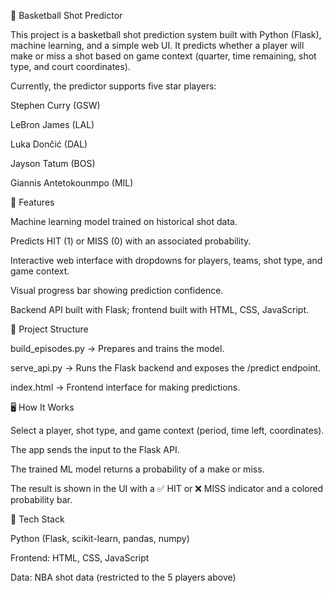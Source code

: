 🏀 Basketball Shot Predictor

This project is a basketball shot prediction system built with Python (Flask), machine learning, and a simple web UI.
It predicts whether a player will make or miss a shot based on game context (quarter, time remaining, shot type, and court coordinates).

Currently, the predictor supports five star players:

Stephen Curry (GSW)

LeBron James (LAL)

Luka Dončić (DAL)

Jayson Tatum (BOS)

Giannis Antetokounmpo (MIL)

🚀 Features

Machine learning model trained on historical shot data.

Predicts HIT (1) or MISS (0) with an associated probability.

Interactive web interface with dropdowns for players, teams, shot type, and game context.

Visual progress bar showing prediction confidence.

Backend API built with Flask; frontend built with HTML, CSS, JavaScript.

📂 Project Structure

build_episodes.py → Prepares and trains the model.

serve_api.py → Runs the Flask backend and exposes the /predict endpoint.

index.html → Frontend interface for making predictions.

🖥️ How It Works

Select a player, shot type, and game context (period, time left, coordinates).

The app sends the input to the Flask API.

The trained ML model returns a probability of a make or miss.

The result is shown in the UI with a ✅ HIT or ❌ MISS indicator and a colored probability bar.

🔧 Tech Stack

Python (Flask, scikit-learn, pandas, numpy)

Frontend: HTML, CSS, JavaScript

Data: NBA shot data (restricted to the 5 players above)
